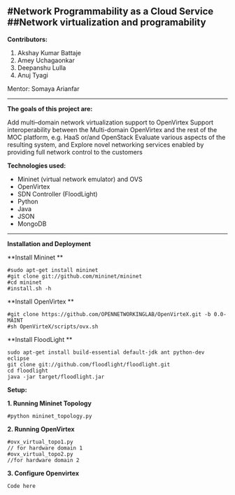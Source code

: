 #Network Programmability as a Cloud Service
##Network virtualization and programability
---
**Contributors:**

1. Akshay Kumar Battaje
2. Amey Uchagaonkar  
3. Deepanshu Lulla
4. Anuj Tyagi

Mentor: Somaya Arianfar

---
**The goals of this project are:**

Add multi–domain network virtualization support to OpenVirtex
Support interoperability between the Multi-domain OpenVirtex and the rest of the MOC platform, e.g. HaaS or/and OpenStack 
Evaluate various aspects of the resulting system, and
Explore novel networking services enabled by providing full network control to the customers

**Technologies used:**

* Mininet (virtual network emulator) and OVS  
* OpenVirtex  
* SDN Controller (FloodLight)  
* Python  
* Java  
* JSON  
* MongoDB  
  

---
**Installation and Deployment**  

**Install Mininet **  
```
#sudo apt-get install mininet  
#git clone git://github.com/mininet/mininet  
#cd mininet  
#install.sh -h  
```
**Install OpenVirtex **  
```
#git clone https://github.com/OPENNETWORKINGLAB/OpenVirteX.git -b 0.0-MAINT
#sh OpenVirteX/scripts/ovx.sh
```
**Install FloodLight **
```
sudo apt-get install build-essential default-jdk ant python-dev eclipse  
git clone git://github.com/floodlight/floodlight.git  
cd floodlight  
java -jar target/floodlight.jar  
```

**Setup:**

**1. Running Mininet Topology**  
```
#python mininet_topology.py  
```
**2. Running OpenVirtex**  
```
#ovx_virtual_topo1.py   
// for hardware domain 1  
#ovx_virtual_topo2.py  
//for hardware domain 2  
```
**3. Configure Openvirtex**   
```
Code here  
```
